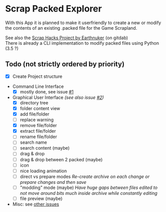 Scrap Packed Explorer
=====================

With this App it is planned to make it userfriendly to create a new or modify the contents of an existing .packed file for the Game Scrapland.

See also the [Scrap Hacks Project by Earthnuker](https://gitdab.com/Earthnuker/ScrapHacks) (on gitdab)  
There is already a CLI implementation to modify packed files using Python (3.5 ?)

## Todo (not strictly ordered by priority)
- [x] Create Project structure
- Command Line Interface
	- [x] mostly done, see issue [#1](/../../issues/1)
- Graphical User Interface _(see also issue [#2](/../../issues/2))_
	- [x] directory tree
	- [x] folder content view
	- [x] add file/folder
	- [ ] replace warning
	- [x] remove file/folder
	- [x] extract file/folder
	- [ ] rename file/folder
	- [ ] search name
	- [ ] search content (maybe)
	- [ ] drag & drop
	- [ ] drag & drop between 2 packed (maybe)
	- [ ] icon
	- [ ] nice loading animation
	- [ ] direct vs prepare modes
    	_Re-create archive on each change or prepare changes and then save_
	- [ ] "modding" mode (maybe)
    	_Have huge gaps between files edited to not move around bits much inside archive while constantly editing_
	- [ ] file preview (maybe)
- Misc: see [other issues](/../../issues/)
